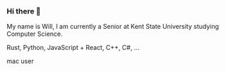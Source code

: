 ### Hi there 👋

My name is Will, I am currently a Senior at Kent State University studying Computer Science.

Rust, Python, JavaScript + React, C++, C#, ...

mac user
